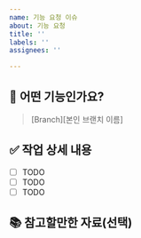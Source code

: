 ```yaml
---
name: 기능 요청 이슈
about: 기능 요청
title: ''
labels: ''
assignees: ''

---
```




## 💼 어떤 기능인가요?
> [Branch][본인 브랜치 이름]

## ✅ 작업 상세 내용
- [ ] TODO
- [ ] TODO
- [ ] TODO

## 📚 참고할만한 자료(선택)

